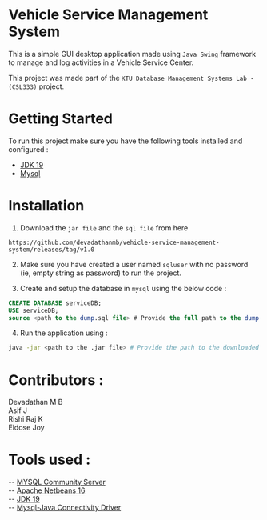 # Vehicle Service Management System

This is a simple GUI desktop application made using `Java Swing` framework to manage and log activities in a Vehicle Service Center.  
  
This project was made part of the `KTU Database Management Systems Lab - (CSL333)` project.


# Getting Started 

To run this project make sure you have the following tools installed and configured :

* [JDK 19](https://www.oracle.com/in/java/technologies/downloads/)  
* [Mysql](https://www.mysql.com/downloads/)  

# Installation

1. Download the `jar file` and the `sql file` from here
```
https://github.com/devadathanmb/vehicle-service-management-system/releases/tag/v1.0
```
2. Make sure you have created a user named `sqluser` with no password (ie, empty string as password) to run the project.

3. Create and setup the database in `mysql` using the below code :
```sql
CREATE DATABASE serviceDB;
USE serviceDB;
source <path to the dump.sql file> # Provide the full path to the dump.sql file here
```
4. Run the application using : 
```bash
java -jar <path to the .jar file> # Provide the path to the downloaded jar file here
```

# Contributors :
Devadathan M B  
Asif J  
Rishi Raj K  
Eldose Joy  

# Tools used :
-- [MYSQL Community Server](https://www.mysql.com/)  
-- [Apache Netbeans 16](https://netbeans.apache.org/)  
-- [JDK 19](https://www.oracle.com/java/technologies/javase/jdk19-archive-downloads.html)  
-- [Mysql-Java Connectivity Driver](https://dev.mysql.com/downloads/connector/j/)  


